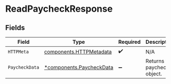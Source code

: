 # ReadPaycheckResponse


## Fields

| Field                                                               | Type                                                                | Required                                                            | Description                                                         |
| ------------------------------------------------------------------- | ------------------------------------------------------------------- | ------------------------------------------------------------------- | ------------------------------------------------------------------- |
| `HTTPMeta`                                                          | [components.HTTPMetadata](../../models/components/httpmetadata.md)  | :heavy_check_mark:                                                  | N/A                                                                 |
| `PaycheckData`                                                      | [*components.PaycheckData](../../models/components/paycheckdata.md) | :heavy_minus_sign:                                                  | Returns the paycheck object.                                        |
